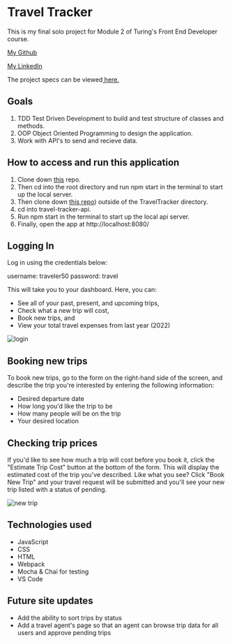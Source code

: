 # Travel Tracker

This is my final solo project for Module 2 of Turing's Front End Developer course. 

[My Github](https://github.com/crgweller)

[My LinkedIn](https://www.linkedin.com/in/craig-weller/)

The project specs can be viewed[ here. ](https://frontend.turing.edu/projects/travel-tracker.html)

## Goals

1. TDD Test Driven Development to build and test structure of classes and methods.
1. OOP Object Oriented Programming to design the application.
1. Work with API's to send and recieve data.

## How to access and run this application

1. Clone down [this](https://github.com/crgweller/Travel-Tracker) repo.
1. Then cd into the root directory and run npm start in the terminal to start up the local server.
1. Then clone down [this repo](https://github.com/turingschool-examples/travel-tracker-api)) outside of the TravelTracker directory.
1. cd into travel-tracker-api.
1. Run npm start in the terminal to start up the local api server.
1. Finally, open the app at http://localhost:8080/

## Logging In

Log in using the credentials below:

username: traveler50
password: travel

This will take you to your dashboard. Here, you can:
- See all of your past, present, and upcoming trips,
- Check what a new trip will cost,
- Book new trips, and
- View your total travel expenses from last year (2022)

![login](https://user-images.githubusercontent.com/113863021/212793810-0b8a047c-0ed4-4001-bc33-2bc65d39772c.gif)

## Booking new trips

To book new trips, go to the form on the right-hand side of the screen, and describe the trip you're interested by entering the following information:
- Desired departure date
- How long you'd like the trip to be
- How many people will be on the trip
- Your desired location

## Checking trip prices

If you'd like to see how much a trip will cost before you book it, click the "Estimate Trip Cost" button at the bottom of the form. This will display the estimated cost of the trip you've described. Like what you see? Click "Book New Trip" and your travel request will be submitted and you'll see your new trip listed with a status of pending. 

![new trip](https://user-images.githubusercontent.com/113863021/212795583-d6b72644-37cd-405e-9b72-7fc1737c43a5.gif)

## Technologies used

- JavaScript
- CSS
- HTML
- Webpack
- Mocha & Chai for testing
- VS Code

## Future site updates

- Add the ability to sort trips by status
- Add a travel agent's page so that an agent can browse trip data for all users and approve pending trips

